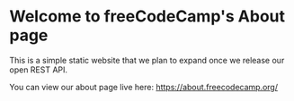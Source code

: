 # Welcome to freeCodeCamp's About page

This is a simple static website that we plan to expand once we release our open REST API.

You can view our about page live here: https://about.freecodecamp.org/
